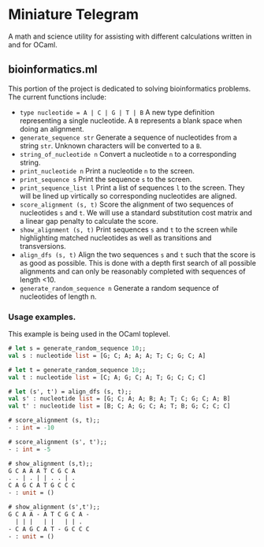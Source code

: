 # Miniature Telegram
A math and science utility for assisting with different calculations written in and for OCaml. 

## bioinformatics.ml
This portion of the project is dedicated to solving bioinformatics problems. The current functions include: 
* `type nucleotide = A | C | G | T | B` A new type definition representing a single nucleotide. A `B` represents a blank space when doing an alignment. 
* `generate_sequence str` Generate a sequence of nucleotides from a string `str`. Unknown characters will be converted to a `B`. 
* `string_of_nucleotide n` Convert a nucleotide `n` to a corresponding string. 
* `print_nucleotide n` Print a nucleotide `n` to the screen. 
* `print_sequence s` Print the sequence `s` to the screen.
* `print_sequence_list l` Print a list of sequences `l` to the screen. They will be lined up virtically so corresponding nucleotides are aligned. 
* `score_alignment (s, t)` Score the alignment of two sequences of nucleotides `s` and `t`. We will use a standard substitution cost matrix and a linear gap penalty to calculate the score.
* `show_alignment (s, t)` Print sequences `s` and `t` to the screen while highlighting matched nucleotides as well as transitions and transversions. 
*  `align_dfs (s, t)` Align the two sequences `s` and `t` such that the score is as good as possible. This is done with a depth first search of all possible alignments and can only be reasonably completed with sequences of length <10.
*  `generate_random_sequence n` Generate a random sequence of nucleotides of length n.

### Usage examples. 
This example is being used in the OCaml toplevel.
```ocaml 
# let s = generate_random_sequence 10;; 
val s : nucleotide list = [G; C; A; A; A; T; C; G; C; A]

# let t = generate_random_sequence 10;; 
val t : nucleotide list = [C; A; G; C; A; T; G; C; C; C]

# let (s', t') = align_dfs (s, t);;
val s' : nucleotide list = [G; C; A; A; B; A; T; C; G; C; A; B]
val t' : nucleotide list = [B; C; A; G; C; A; T; B; G; C; C; C]

# score_alignment (s, t);;
- : int = -10

# score_alignment (s', t');;
- : int = -5

# show_alignment (s,t);;
G C A A A T C G C A 
. . | . | | . . | . 
C A G C A T G C C C
- : unit = ()

# show_alignment (s',t');;
G C A A - A T C G C A - 
  | | |   | |   | | .   
- C A G C A T - G C C C
- : unit = ()
```
